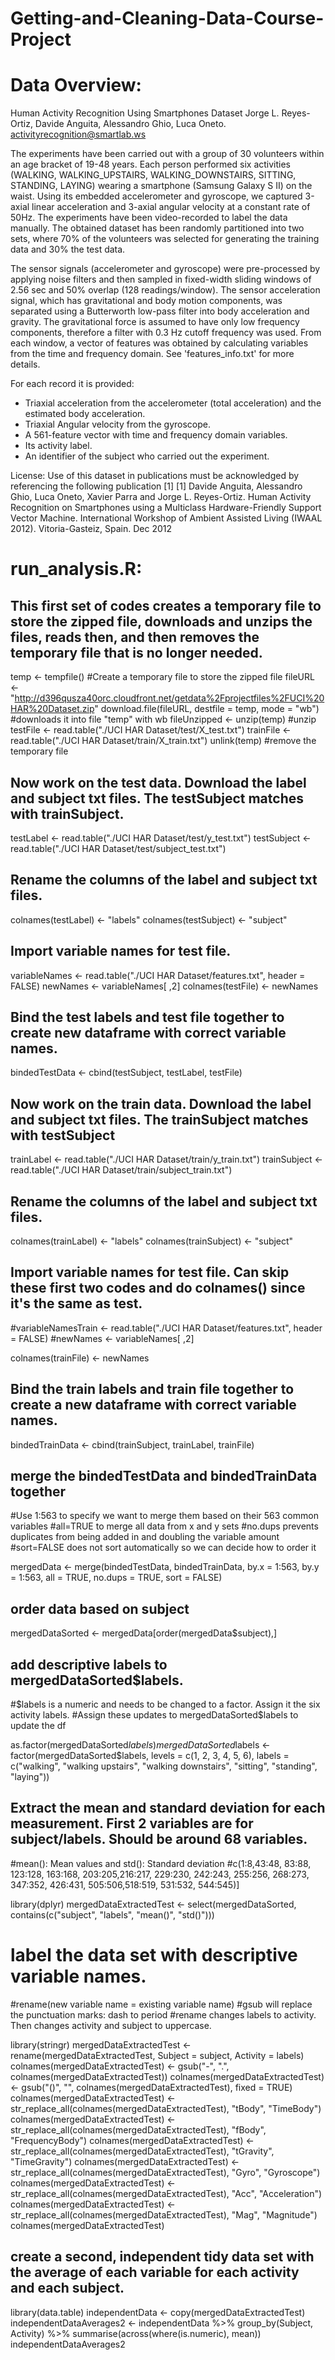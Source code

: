 # Getting-and-Cleaning-Data-Course-Project

Data Overview:
==================================================================
Human Activity Recognition Using Smartphones Dataset
Jorge L. Reyes-Ortiz, Davide Anguita, Alessandro Ghio, Luca Oneto.
activityrecognition@smartlab.ws

The experiments have been carried out with a group of 30 volunteers within an age bracket of 19-48 years. Each person performed six activities (WALKING, WALKING_UPSTAIRS, WALKING_DOWNSTAIRS, SITTING, STANDING, LAYING) wearing a smartphone (Samsung Galaxy S II) on the waist. Using its embedded accelerometer and gyroscope, we captured 3-axial linear acceleration and 3-axial angular velocity at a constant rate of 50Hz. The experiments have been video-recorded to label the data manually. The obtained dataset has been randomly partitioned into two sets, where 70% of the volunteers was selected for generating the training data and 30% the test data. 

The sensor signals (accelerometer and gyroscope) were pre-processed by applying noise filters and then sampled in fixed-width sliding windows of 2.56 sec and 50% overlap (128 readings/window). The sensor acceleration signal, which has gravitational and body motion components, was separated using a Butterworth low-pass filter into body acceleration and gravity. The gravitational force is assumed to have only low frequency components, therefore a filter with 0.3 Hz cutoff frequency was used. From each window, a vector of features was obtained by calculating variables from the time and frequency domain. See 'features_info.txt' for more details. 

For each record it is provided:
- Triaxial acceleration from the accelerometer (total acceleration) and the estimated body acceleration.
- Triaxial Angular velocity from the gyroscope. 
- A 561-feature vector with time and frequency domain variables. 
- Its activity label. 
- An identifier of the subject who carried out the experiment.

License:
Use of this dataset in publications must be acknowledged by referencing the following publication [1] 
[1] Davide Anguita, Alessandro Ghio, Luca Oneto, Xavier Parra and Jorge L. Reyes-Ortiz. Human Activity Recognition on Smartphones using a Multiclass Hardware-Friendly Support Vector Machine. International Workshop of Ambient Assisted Living (IWAAL 2012). Vitoria-Gasteiz, Spain. Dec 2012

run_analysis.R:
=========================================
## This first set of codes creates a temporary file to store the zipped file, downloads and unzips the files, reads then, and then removes the temporary file that is no longer needed.

temp <- tempfile() #Create a temporary file to store the zipped file
fileURL <- "http://d396qusza40orc.cloudfront.net/getdata%2Fprojectfiles%2FUCI%20HAR%20Dataset.zip"
download.file(fileURL, destfile = temp, mode = "wb") #downloads it into file "temp" with wb
fileUnzipped <- unzip(temp) #unzip
testFile <- read.table("./UCI HAR Dataset/test/X_test.txt") 
trainFile <- read.table("./UCI HAR Dataset/train/X_train.txt")
unlink(temp) #remove the temporary file 


## Now work on the test data. Download the label and subject txt files. The testSubject matches with trainSubject.

testLabel <- read.table("./UCI HAR Dataset/test/y_test.txt")
testSubject <- read.table("./UCI HAR Dataset/test/subject_test.txt")

## Rename the columns of the label and subject txt files.

colnames(testLabel) <- "labels"
colnames(testSubject) <- "subject"

## Import variable names for test file.

variableNames <- read.table("./UCI HAR Dataset/features.txt", header = FALSE)
newNames <- variableNames[ ,2]
colnames(testFile) <- newNames

## Bind the test labels and test file together to create new dataframe with correct variable names.

bindedTestData <- cbind(testSubject, testLabel, testFile)

## Now work on the train data. Download the label and subject txt files. The trainSubject matches with testSubject

trainLabel <- read.table("./UCI HAR Dataset/train/y_train.txt")
trainSubject <- read.table("./UCI HAR Dataset/train/subject_train.txt")

## Rename the columns of the label and subject txt files.
colnames(trainLabel) <- "labels"
colnames(trainSubject) <- "subject"

## Import variable names for test file. Can skip these first two codes and do colnames() since it's the same as test.
#variableNamesTrain <- read.table("./UCI HAR Dataset/features.txt", header = FALSE)
#newNames <- variableNames[ ,2]

colnames(trainFile) <- newNames

## Bind the train labels and train file together to create a new dataframe with correct variable names.

bindedTrainData <- cbind(trainSubject, trainLabel, trainFile)

## merge the bindedTestData and bindedTrainData together
#Use 1:563 to specify we want to merge them based on their 563 common variables
#all=TRUE to merge all data from x and y sets
#no.dups prevents duplicates from being added in and doubling the variable amount
#sort=FALSE does not sort automatically so we can decide how to order it

mergedData <- merge(bindedTestData, bindedTrainData, by.x = 1:563, by.y = 1:563, all = TRUE, no.dups = TRUE, sort = FALSE)

## order data based on subject

mergedDataSorted <- mergedData[order(mergedData$subject),]

## add descriptive labels to mergedDataSorted$labels. 
#$labels is a numeric and needs to be changed to a factor. Assign it the six activity labels. 
#Assign these updates to mergedDataSorted$labels to update the df

as.factor(mergedDataSorted$labels)
mergedDataSorted$labels <- factor(mergedDataSorted$labels, levels = c(1, 2, 3, 4, 5, 6), labels = c("walking", "walking upstairs", "walking downstairs", "sitting", "standing", "laying"))

## Extract the mean and standard deviation for each measurement. First 2 variables are for subject/labels. Should be around 68 variables. 
#mean(): Mean values and std(): Standard deviation
#c(1:8,43:48, 83:88, 123:128, 163:168, 203:205,216:217, 229:230, 242:243, 255:256, 268:273, 347:352, 426:431, 505:506,518:519, 531:532, 544:545)] 

library(dplyr)
mergedDataExtractedTest <- select(mergedDataSorted, contains(c("subject", "labels", "mean()", "std()")))

# label the data set with descriptive variable names.
#rename(new variable name = existing variable name)
#gsub will replace the punctuation marks: dash to period
#rename changes labels to activity. Then changes activity and subject to uppercase.

library(stringr)
mergedDataExtractedTest <- rename(mergedDataExtractedTest, Subject = subject, Activity = labels)
colnames(mergedDataExtractedTest) <- gsub("-", ".", colnames(mergedDataExtractedTest))
colnames(mergedDataExtractedTest) <- gsub("()", "", colnames(mergedDataExtractedTest), fixed = TRUE)
colnames(mergedDataExtractedTest) <- str_replace_all(colnames(mergedDataExtractedTest), "tBody", "TimeBody")
colnames(mergedDataExtractedTest) <- str_replace_all(colnames(mergedDataExtractedTest), "fBody", "FrequencyBody")
colnames(mergedDataExtractedTest) <- str_replace_all(colnames(mergedDataExtractedTest), "tGravity", "TimeGravity")
colnames(mergedDataExtractedTest) <- str_replace_all(colnames(mergedDataExtractedTest), "Gyro", "Gyroscope")
colnames(mergedDataExtractedTest) <- str_replace_all(colnames(mergedDataExtractedTest), "Acc", "Acceleration")
colnames(mergedDataExtractedTest) <- str_replace_all(colnames(mergedDataExtractedTest), "Mag", "Magnitude")
colnames(mergedDataExtractedTest)

## create a second, independent tidy data set with the average of each variable for each activity and each subject.

library(data.table)
independentData <- copy(mergedDataExtractedTest)
independentDataAverages2 <- independentData %>% group_by(Subject, Activity) %>% summarise(across(where(is.numeric), mean))
independentDataAverages2
